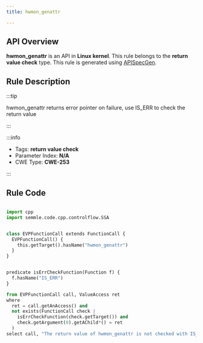 ```yaml
---
title: hwmon_genattr

---
```



## API Overview
**hwmon_genattr** is an API in **Linux kernel**. This rule belongs to the **return value check** type. This rule is generated using [APISpecGen](../../tools/APISpecGen).
## Rule Description

:::tip

hwmon_genattr returns error pointer on failure, use IS_ERR to check the return value

:::

:::info

- Tags: **return value check**
- Parameter Index: **N/A**
- CWE Type: **CWE-253**

:::

## Rule Code
```python

import cpp
import semmle.code.cpp.controlflow.SSA


class EVPFunctionCall extends FunctionCall {
  EVPFunctionCall() {
    this.getTarget().hasName("hwmon_genattr")
  }
}


predicate isErrCheckFunction(Function f) {
  f.hasName("IS_ERR") 
}

from EVPFunctionCall call, ValueAccess ret
where
  ret = call.getAnAccess() and
  not exists(FunctionCall check |
    isErrCheckFunction(check.getTarget()) and
    check.getArgument(0).getAChild*() = ret
  )
select call, "The return value of hwmon_genattr is not checked with IS_ERR."
    
```